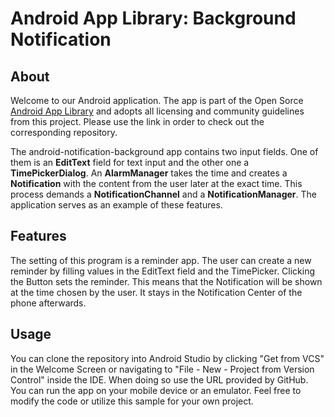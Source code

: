 # Android App Library: Background Notification

## About
Welcome to our Android application. The app is part of the Open Sorce [Android App Library](https://github.com/LukPle/android-app-library.git) 
and adopts all licensing and community guidelines from this project. Please use the link in order to check out the corresponding repository.

The android-notification-background app contains two input fields. One of them is an **EditText** field for text input and the other one a **TimePickerDialog**.
An **AlarmManager** takes the time and creates a **Notification** with the content from the user later at the exact time. 
This process demands a **NotificationChannel** and a **NotificationManager**. The application serves as an example of these features.

## Features
The setting of this program is a reminder app. The user can create a new reminder by filling values in the EditText field and the TimePicker.
Clicking the Button sets the reminder. This means that the Notification will be shown at the time chosen by the user.
It stays in the Notification Center of the phone afterwards.

## Usage
You can clone the repository into Android Studio by clicking "Get from VCS" in the Welcome Screen or navigating to "File - New - Project from Version Control" inside 
the IDE. When doing so use the URL provided by GitHub. You can run the app on your mobile device or an emulator. Feel free to modify the code or utilize this sample 
for your own project.
